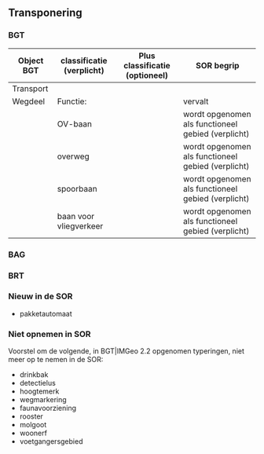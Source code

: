 ## Transponering

### BGT

|Object	BGT| classificatie (verplicht)|	Plus classificatie (optioneel)	| SOR begrip|
|---|---|---|---|		
|Transport|			
|Wegdeel|	Functie:|	|	vervalt |
||	OV-baan	||wordt opgenomen als functioneel gebied (verplicht)|
||	overweg	||	wordt opgenomen als functioneel gebied (verplicht)|
||	spoorbaan	||	wordt opgenomen als functioneel gebied (verplicht)|
||	baan voor vliegverkeer	||	wordt opgenomen als functioneel gebied (verplicht)|


### BAG

### BRT

### Nieuw in de SOR
- pakketautomaat


### Niet opnemen in SOR

Voorstel om de volgende, in BGT|IMGeo 2.2 opgenomen typeringen, niet meer op te nemen in de SOR: 
- drinkbak 
- detectielus
- hoogtemerk
- wegmarkering
- faunavoorziening
- rooster
- molgoot
- woonerf
- voetgangersgebied



